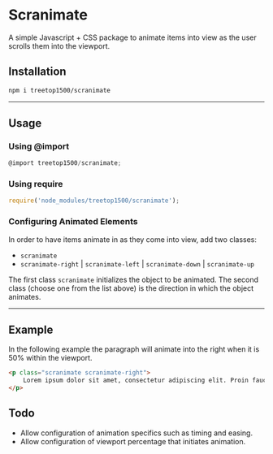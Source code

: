 # Scranimate
A simple Javascript + CSS package to animate items into view as the user scrolls them into the viewport.

## Installation
```bash
npm i treetop1500/scranimate
```
---
## Usage
### Using @import
```javascript
@import treetop1500/scranimate;
```

### Using require
```javascript
require('node_modules/treetop1500/scranimate');
```

### Configuring Animated Elements

 In order to have items animate in as they come into view, add two classes:

- `scranimate` 
- `scranimate-right` | `scranimate-left` | `scranimate-down` | `scranimate-up`

The first class `scranimate` initializes the object to be animated.  The second class (choose one from the list above) is the direction in which the object animates.

---

## Example

In the following example the paragraph will animate into the right when it is 50% within the viewport.

```html
<p class="scranimate scranimate-right">
    Lorem ipsum dolor sit amet, consectetur adipiscing elit. Proin faucibus elit sit amet ipsum varius sollicitudin. Vivamus lacinia venenatis erat. Nulla consequat turpis et hendrerit tristique. Suspendisse eleifend elit porttitor magna vehicula, in pharetra augue imperdiet. Integer ut tincidunt nunc, vel finibus ligula. Integer eleifend congue augue, sed blandit mauris blandit nec. In ac leo diam. Fusce dictum lectus ac nulla condimentum rhoncus. Suspendisse potenti. Phasellus luctus orci in gravida accumsan. Pellentesque nec sodales nunc.
</p>
```

## Todo

 - Allow configuration of animation specifics such as timing and easing.
 - Allow configuration of viewport percentage that initiates animation.